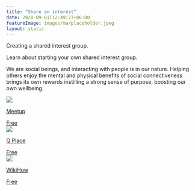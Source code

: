 ```yaml
---
title: "Share an interest"
date: 2020-09-01T12:49:27+06:00
featureImage: images/ma/placeholder.jpeg
layout: static
---
```


Creating a shared interest group.

Learn about starting your own shared interest group.

We are social beings, and interacting with people is in our nature. Helping others enjoy the mental and physical benefits of social connectiveness brings its own rewards instilling a strong sense of purpose, boosting our own wellbeing.

<a class="ma-link" href="https://www.meetup.com/blog/the-ultimate-guide-to-starting-a-group-on-meetup/"><div class="ma-card ma-card-Community"><div class="ma-icon"><img src ="/images/Icon-check - community - opacity.svg"/></div><div class="ma-name"><p>Meetup</p></div><div class="ma-paid-text"><span>Free</span></div></div></a><a class="ma-link" href="https://www.qplace.com/10-tips-for-starting-an-online-group/"><div class="ma-card ma-card-Community"><div class="ma-icon"><img src ="/images/Icon-check - community - opacity.svg"/></div><div class="ma-name"><p>Q Place</p></div><div class="ma-paid-text"><span>Free</span></div></div></a><a class="ma-link" href="https://www.wikihow.com/Start-an-Online-Discussion-Community"><div class="ma-card ma-card-Community"><div class="ma-icon"><img src ="/images/Icon-check - community - opacity.svg"/></div><div class="ma-name"><p>WikiHow</p></div><div class="ma-paid-text"><span>Free</span></div></div></a>  

<br/><br/>






